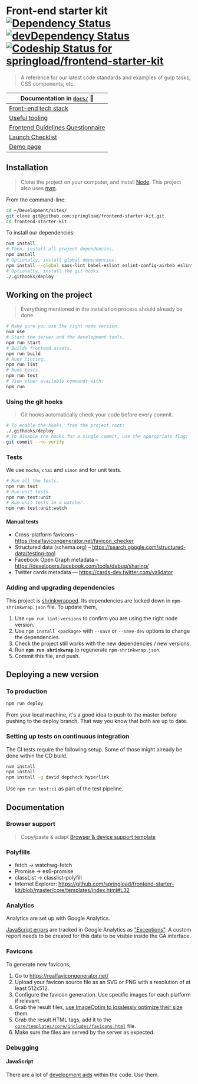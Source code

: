 Front-end starter kit [![Dependency Status](https://david-dm.org/springload/frontend-starter-kit.svg?style=flat-square)](https://david-dm.org/springload/frontend-starter-kit) [![devDependency Status](https://david-dm.org/springload/frontend-starter-kit/dev-status.svg?style=flat-square)](https://david-dm.org/springload/frontend-starter-kit#info=devDependencies) [ ![Codeship Status for springload/frontend-starter-kit](https://codeship.com/projects/88aa9190-7930-0133-0261-2292869b3ab0/status?branch=master)](https://codeship.com/projects/118683)
=====================

> A reference  for our latest code standards and examples of gulp tasks, CSS components, etc.

| Documentation in [`docs/`](https://github.com/springload/frontend-starter-kit/tree/master/docs) :book:|
|---------------------|
|[Front-end tech stack](docs/README.md)|
|[Useful tooling](docs/useful-tooling.md)|
|[Frontend Guidelines Questionnaire](docs/front-end-questionnaire.md)|
|[Launch Checklist](docs/launch-checklist.md)|
|[Demo page](https://rawgit.com/springload/frontend-starter-kit/master/core/templates/demo.html)|

## Installation

> Clone the project on your computer, and install [Node](https://nodejs.org). This project also uses [nvm](https://github.com/springload/frontend-starter-kit/blob/master/docs/useful-tooling.md#nvm).

From the command-line:

```sh
cd ~/Development/sites/
git clone git@github.com:springload/frontend-starter-kit.git
cd frontend-starter-kit
```

To install our dependencies:

```sh
nvm install
# Then, install all project dependencies.
npm install
# Optionally, install global dependencies.
npm install --global sass-lint babel-eslint eslint-config-airbnb eslint eslint-plugin-react eslint-plugin-import eslint-plugin-jsx-a11y
# Optionally, install the git hooks.
./.githooks/deploy
```

## Working on the project

> Everything mentioned in the installation process should already be done.

```sh
# Make sure you use the right node version.
nvm use
# Start the server and the development tools.
npm run start
# Builds frontend assets.
npm run build
# Runs linting.
npm run lint
# Runs tests.
npm run test
# View other available commands with:
npm run
```

### Using the git hooks

> Git hooks automatically check your code before every commit.

```sh
# To enable the hooks, from the project root:
./.githooks/deploy
# To disable the hooks for a single commit, use the appropriate flag:
git commit --no-verify
```

### Tests

We use `mocha`, `chai` and `sinon` and for unit tests.

```sh
# Run all the tests.
npm run test
# Run unit tests.
npm run test:unit
# Run unit tests in a watcher.
npm run test:unit:watch
```

#### Manual tests

- Cross-platform favicons – https://realfavicongenerator.net/favicon_checker
- Structured data (schema.org) – https://search.google.com/structured-data/testing-tool
- Facebook Open Graph metadata – https://developers.facebook.com/tools/debug/sharing/
- Twitter cards metadata — https://cards-dev.twitter.com/validator

### Adding and upgrading dependencies

This project is [shrinkwrapped](https://docs.npmjs.com/cli/shrinkwrap). Its dependencies are locked down in `npm-shrinkwrap.json` file. To update them,

1. Use `npm run lint:versions` to confirm you are using the right node version.
2. Use `npm install <package>` with `--save` or `--save-dev` options to change the dependencies.
3. Check the project still works with the new dependencies / new versions.
4. Run **`npm run shrinkwrap`** to regenerate `npm-shrinkwrap.json`.
5. Commit this file, and push.

## Deploying a new version

### To production

```sh
npm run deploy
```

From your local machine, it's a good idea to push to the master before pushing to the deploy branch. That way you know that both are up to date.

### Setting up tests on continuous integration

The CI tests require the following setup. Some of those might already be done within the CD build.

```sh
nvm install
npm install
npm install -g david depcheck hyperlink
```

Use `npm run test:ci` as part of the test pipeline.

## Documentation

### Browser support

> Copy/paste & adapt [Browser & device support template](https://github.com/springload/frontend-starter-kit/blob/master/docs/README.md#browser--device-support)

### Polyfills

- fetch -> watchwg-fetch
- Promise -> es6-promise
- classList -> classlist-polyfill
- Internet Explorer: https://github.com/springload/frontend-starter-kit/blob/master/core/templates/index.html#L32

### Analytics

Analytics are set up with Google Analytics.

[JavaScript errors](https://github.com/springload/frontend-starter-kit/search?utf8=%E2%9C%93&q=analyticsException) are tracked in Google Analytics as ["Exceptions"](https://developers.google.com/analytics/devguides/collection/analyticsjs/exceptions). A custom report needs to be created for this data to be visible inside the GA interface.

### Favicons

To generate new favicons,

1. Go to https://realfavicongenerator.net/
2. Upload your favicon source file as an SVG or PNG with a resolution of at least 512x512.
3. Configure the favicon generation. Use specific images for each platform if relevant.
4. Grab the result files, [use ImageOptim to losslessly optimize their size](https://imageoptim.com/) them.
5. Grab the result HTML tags, add it to the [`core/templates/core/includes/favicons.html`](core/templates/core/includes/favicons.html) file.
6. Make sure the files are served by the server as expected.

### Debugging

#### JavaScript

There are a lot of [development aids](https://github.com/springload/frontend-starter-kit/search?utf8=%E2%9C%93&q=process.env.NODE_ENV) within the code. Use them.
